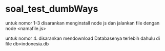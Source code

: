 # soal_test_dumbWays

untuk nomor 1-3 disarankan menginstall node js dan jalankan file dengan node <namafile.js>

untuk nomor 4.
disarankan mendownload Databasenya terlebih dahulu di file db>indonesia.db
